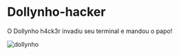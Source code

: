 # Dollynho-hacker
O Dollynho h4ck3r invadiu seu terminal e mandou o papo!

![dollynho](https://user-images.githubusercontent.com/45929092/170541429-8c3cf52c-0b3b-457c-9ef5-d9fb18d62b01.gif)
